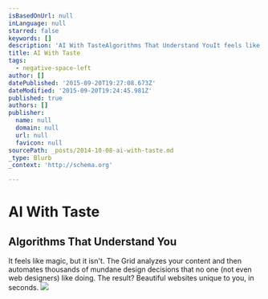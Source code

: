 ```yaml
---
isBasedOnUrl: null
inLanguage: null
starred: false
keywords: []
description: 'AI With TasteAlgorithms That Understand YouIt feels like magic, but it isn&#39;t. The Grid analyzes your content and then automates thousands of mundane desig'
title: AI With Taste
tags:
  - negative-space-left
author: []
datePublished: '2015-09-20T19:27:08.673Z'
dateModified: '2015-09-20T19:24:45.981Z'
published: true
authors: []
publisher:
  name: null
  domain: null
  url: null
  favicon: null
sourcePath: _posts/2014-10-08-ai-with-taste.md
_type: Blurb
_context: 'http://schema.org'

---
```

# AI With Taste

## Algorithms That Understand You

It feels like magic, but it isn't. The Grid analyzes your content and then automates thousands of mundane design decisions that no one (not even web designers) like doing. The result? Beautiful websites unique to you, in seconds.
![](https://s3-us-west-2.amazonaws.com/cdn.thegrid.io/posts/Beautiful-AI-bg.png)